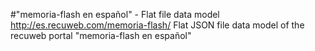 #"memoria-flash en español" - Flat file data model
http://es.recuweb.com/memoria-flash/
Flat JSON file data model of the recuweb portal "memoria-flash en español"

